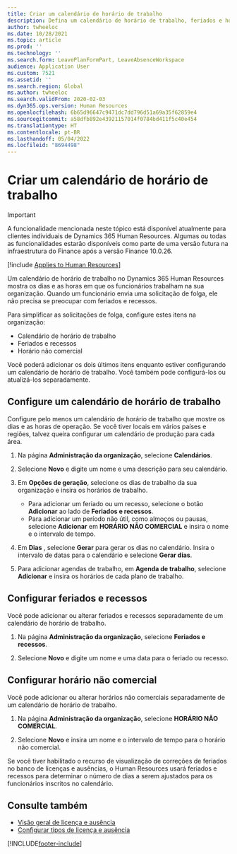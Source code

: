 ```yaml
---
title: Criar um calendário de horário de trabalho
description: Defina um calendário de horário de trabalho, feriados e horário não comercial no Dynamics 365 Human Resources.
author: twheeloc
ms.date: 10/28/2021
ms.topic: article
ms.prod: ''
ms.technology: ''
ms.search.form: LeavePlanFormPart, LeaveAbsenceWorkspace
audience: Application User
ms.custom: 7521
ms.assetid: ''
ms.search.region: Global
ms.author: twheeloc
ms.search.validFrom: 2020-02-03
ms.dyn365.ops.version: Human Resources
ms.openlocfilehash: 6b65d96647c9471dc7dd796d51a69a35f62859e4
ms.sourcegitcommit: a58dfb892e43921157014f0784bd411f5c40e454
ms.translationtype: HT
ms.contentlocale: pt-BR
ms.lasthandoff: 05/04/2022
ms.locfileid: "8694498"
---
```

# <a name="create-a-working-time-calendar"></a>Criar um calendário de horário de trabalho


> [!Important]
> A funcionalidade mencionada neste tópico está disponível atualmente para clientes individuais de Dynamics 365 Human Resources. Algumas ou todas as funcionalidades estarão disponíveis como parte de uma versão futura na infraestrutura do Finance após a versão Finance 10.0.26.

[!include [Applies to Human Resources](../includes/applies-to-hr.md)]

Um calendário de horário de trabalho no Dynamics 365 Human Resources mostra os dias e as horas em que os funcionários trabalham na sua organização. Quando um funcionário envia uma solicitação de folga, ele não precisa se preocupar com feriados e recessos.

Para simplificar as solicitações de folga, configure estes itens na organização:

- Calendário de horário de trabalho
- Feriados e recessos
- Horário não comercial

Você poderá adicionar os dois últimos itens enquanto estiver configurando um calendário de horário de trabalho. Você também pode configurá-los ou atualizá-los separadamente.

## <a name="set-up-a-working-time-calendar"></a>Configure um calendário de horário de trabalho

Configure pelo menos um calendário de horário de trabalho que mostre os dias e as horas de operação. Se você tiver locais em vários países e regiões, talvez queira configurar um calendário de produção para cada área.

1. Na página **Administração da organização**, selecione **Calendários**.

2. Selecione **Novo** e digite um nome e uma descrição para seu calendário.

3. Em **Opções de geração**, selecione os dias de trabalho da sua organização e insira os horários de trabalho. 
   - Para adicionar um feriado ou um recesso, selecione o botão **Adicionar** ao lado de **Feriados e recessos**.
   - Para adicionar um período não útil, como almoços ou pausas, selecione **Adicionar** em **HORÁRIO NÃO COMERCIAL** e insira o nome e o intervalo de tempo.

4. Em **Dias** , selecione **Gerar** para gerar os dias no calendário. Insira o intervalo de datas para o calendário e selecione **Gerar dias**.

5. Para adicionar agendas de trabalho, em **Agenda de trabalho**, selecione **Adicionar** e insira os horários de cada plano de trabalho.

## <a name="configure-holidays-and-closures"></a>Configurar feriados e recessos

Você pode adicionar ou alterar feriados e recessos separadamente de um calendário de horário de trabalho.

1. Na página **Administração da organização**, selecione **Feriados e recessos**.

2. Selecione **Novo** e digite um nome e uma data para o feriado ou recesso.

## <a name="configure-non-work-time"></a>Configurar horário não comercial

Você pode adicionar ou alterar horários não comerciais separadamente de um calendário de horário de trabalho.

1. Na página **Administração da organização**, selecione **HORÁRIO NÃO COMERCIAL**.

2. Selecione **Novo** e insira um nome e o intervalo de tempo para o horário não comercial.

Se você tiver habilitado o recurso de visualização de correções de feriados no banco de licenças e ausências, o Human Resources usará feriados e recessos para determinar o número de dias a serem ajustados para os funcionários inscritos no calendário.

## <a name="see-also"></a>Consulte também

- [Visão geral de licença e ausência](hr-leave-and-absence-overview.md)
- [Configurar tipos de licença e ausência](hr-leave-and-absence-types.md)


[!INCLUDE[footer-include](../includes/footer-banner.md)]
